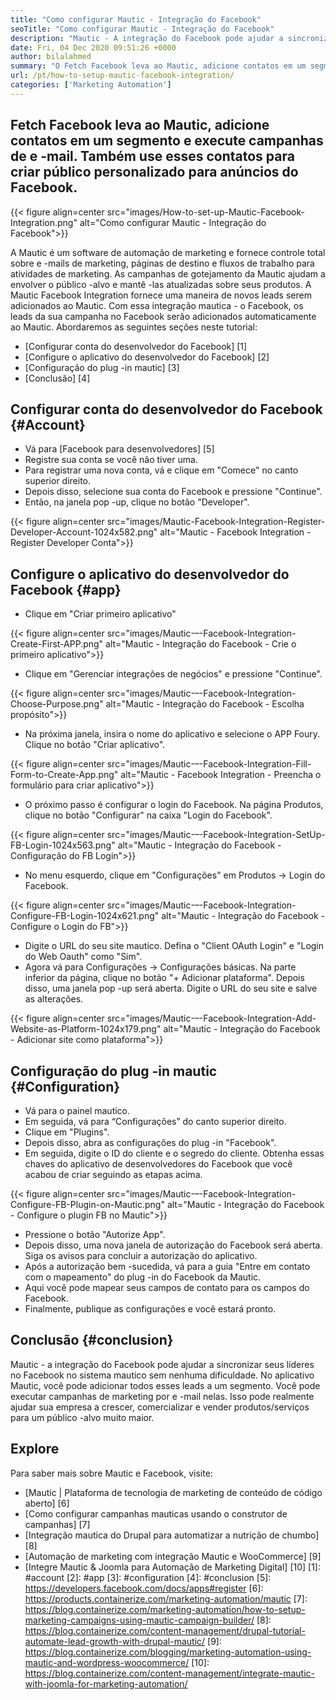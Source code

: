 ```yaml
---
title: "Como configurar Mautic - Integração do Facebook" 
seoTitle: "Como configurar Mautic - Integração do Facebook" 
description: "Mautic - A integração do Facebook pode ajudar a sincronizar seus leads do Facebook no sistema mautico sem nenhuma dificuldade e depois usá -los em campanhas de marketing." 
date: Fri, 04 Dec 2020 09:51:26 +0000
author: bilalahmed
summary: "O Fetch Facebook leva ao Mautic, adicione contatos em um segmento e execute campanhas de email. Também use esses contatos para criar público personalizado para anúncios do Facebook." 
url: /pt/how-to-setup-mautic-facebook-integration/
categories: ['Marketing Automation']
---
```


## Fetch Facebook leva ao Mautic, adicione contatos em um segmento e execute campanhas de e -mail. Também use esses contatos para criar público personalizado para anúncios do Facebook.

{{< figure align=center src="images/How-to-set-up-Mautic-Facebook-Integration.png" alt="Como configurar Mautic - Integração do Facebook">}}

A Mautic é um software de automação de marketing e fornece controle total sobre e -mails de marketing, páginas de destino e fluxos de trabalho para atividades de marketing. As campanhas de gotejamento da Mautic ajudam a envolver o público -alvo e mantê -las atualizadas sobre seus produtos. A Mautic Facebook Integration fornece uma maneira de novos leads serem adicionados ao Mautic. Com essa integração mautica - o Facebook, os leads da sua campanha no Facebook serão adicionados automaticamente ao Mautic.
Abordaremos as seguintes seções neste tutorial:
  * [Configurar conta do desenvolvedor do Facebook] [1]
  * [Configure o aplicativo do desenvolvedor do Facebook] [2]
  * [Configuração do plug -in mautic] [3]
  * [Conclusão] [4]

## Configurar conta do desenvolvedor do Facebook {#Account}
  * Vá para [Facebook para desenvolvedores] [5]
  * Registre sua conta se você não tiver uma.
  * Para registrar uma nova conta, vá e clique em "Comece" no canto superior direito.
  * Depois disso, selecione sua conta do Facebook e pressione "Continue".
  * Então, na janela pop -up, clique no botão "Developer".

{{< figure align=center src="images/Mautic-Facebook-Integration-Register-Developer-Account-1024x582.png" alt="Mautic - Facebook Integration - Register Developer Conta">}}


## Configure o aplicativo do desenvolvedor do Facebook {#app}
  * Clique em "Criar primeiro aplicativo"

{{< figure align=center src="images/Mautic-–-Facebook-Integration-Create-First-APP.png" alt="Mautic - Integração do Facebook - Crie o primeiro aplicativo">}}

  * Clique em "Gerenciar integrações de negócios" e pressione "Continue".

{{< figure align=center src="images/Mautic-–-Facebook-Integration-Choose-Purpose.png" alt="Mautic - Integração do Facebook - Escolha propósito">}}

  * Na próxima janela, insira o nome do aplicativo e selecione o APP Foury. Clique no botão "Criar aplicativo".

{{< figure align=center src="images/Mautic-–-Facebook-Integration-Fill-Form-to-Create-App.png" alt="Mautic - Facebook Integration - Preencha o formulário para criar aplicativo">}}

  * O próximo passo é configurar o login do Facebook. Na página Produtos, clique no botão "Configurar" na caixa "Login do Facebook".

{{< figure align=center src="images/Mautic-–-Facebook-Integration-SetUp-FB-Login-1024x563.png" alt="Mautic - Integração do Facebook - Configuração do FB Login">}}

  * No menu esquerdo, clique em "Configurações" em Produtos -> Login do Facebook.

{{< figure align=center src="images/Mautic-–-Facebook-Integration-Configure-FB-Login-1024x621.png" alt="Mautic - Integração do Facebook - Configure o Login do FB">}}

  * Digite o URL do seu site mautico. Defina o "Client OAuth Login" e "Login do Web Oauth" como "Sim".
  * Agora vá para Configurações -> Configurações básicas. Na parte inferior da página, clique no botão "+ Adicionar plataforma". Depois disso, uma janela pop -up será aberta. Digite o URL do seu site e salve as alterações.

{{< figure align=center src="images/Mautic-–-Facebook-Integration-Add-Website-as-Platform-1024x179.png" alt="Mautic - Integração do Facebook - Adicionar site como plataforma">}}


## Configuração do plug -in mautic {#Configuration}
  * Vá para o painel mautico.
  * Em seguida, vá para “Configurações” do canto superior direito.
  * Clique em "Plugins".
  * Depois disso, abra as configurações do plug -in "Facebook".
  * Em seguida, digite o ID do cliente e o segredo do cliente. Obtenha essas chaves do aplicativo de desenvolvedores do Facebook que você acabou de criar seguindo as etapas acima.

{{< figure align=center src="images/Mautic-–-Facebook-Integration-Configure-FB-Plugin-on-Mautic.png" alt="Mautic - Integração do Facebook - Configure o plugin FB no Mautic">}}

  * Pressione o botão "Autorize App".
  * Depois disso, uma nova janela de autorização do Facebook será aberta. Siga os avisos para concluir a autorização do aplicativo.
  * Após a autorização bem -sucedida, vá para a guia "Entre em contato com o mapeamento" do plug -in do Facebook da Mautic.
  * Aqui você pode mapear seus campos de contato para os campos do Facebook.
  * Finalmente, publique as configurações e você estará pronto.

## Conclusão {#conclusion}
Mautic - a integração do Facebook pode ajudar a sincronizar seus líderes no Facebook no sistema mautico sem nenhuma dificuldade. No aplicativo Mautic, você pode adicionar todos esses leads a um segmento. Você pode executar campanhas de marketing por e -mail nelas. Isso pode realmente ajudar sua empresa a crescer, comercializar e vender produtos/serviços para um público -alvo muito maior.

## Explore
Para saber mais sobre Mautic e Facebook, visite:
  * [Mautic | Plataforma de tecnologia de marketing de conteúdo de código aberto] [6]
  * [Como configurar campanhas mauticas usando o construtor de campanhas] [7]
  * [Integração mautica do Drupal para automatizar a nutrição de chumbo] [8]
  * [Automação de marketing com integração Mautic e WooCommerce] [9]
  * [Integre Mautic & Joomla para Automação de Marketing Digital] [10]
[1]: #account
[2]: #app
[3]: #configuration
[4]: #conclusion
[5]: https://developers.facebook.com/docs/apps#register
[6]: https://products.containerize.com/marketing-automation/mautic
[7]: https://blog.containerize.com/marketing-automation/how-to-setup-marketing-campaigns-using-mautic-campaign-builder/
[8]: https://blog.containerize.com/content-management/drupal-tutorial-automate-lead-growth-with-drupal-mautic/
[9]: https://blog.containerize.com/blogging/marketing-automation-using-mautic-and-wordpress-woocommerce/
[10]: https://blog.containerize.com/content-management/integrate-mautic-with-joomla-for-marketing-automation/
